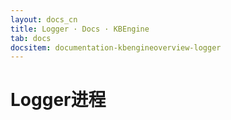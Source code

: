 ```yaml
---
layout: docs_cn
title: Logger · Docs · KBEngine
tab: docs
docsitem: documentation-kbengineoverview-logger
---
```


Logger进程
====================


